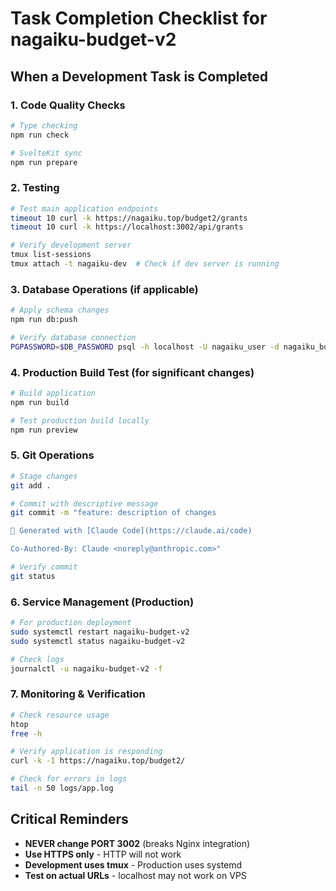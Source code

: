 # Task Completion Checklist for nagaiku-budget-v2

## When a Development Task is Completed

### 1. Code Quality Checks
```bash
# Type checking
npm run check

# SvelteKit sync
npm run prepare
```

### 2. Testing
```bash
# Test main application endpoints
timeout 10 curl -k https://nagaiku.top/budget2/grants
timeout 10 curl -k https://localhost:3002/api/grants

# Verify development server
tmux list-sessions
tmux attach -t nagaiku-dev  # Check if dev server is running
```

### 3. Database Operations (if applicable)
```bash
# Apply schema changes
npm run db:push

# Verify database connection
PGPASSWORD=$DB_PASSWORD psql -h localhost -U nagaiku_user -d nagaiku_budget_v2_dev -c "SELECT version();"
```

### 4. Production Build Test (for significant changes)
```bash
# Build application
npm run build

# Test production build locally
npm run preview
```

### 5. Git Operations
```bash
# Stage changes
git add .

# Commit with descriptive message
git commit -m "feature: description of changes

🤖 Generated with [Claude Code](https://claude.ai/code)

Co-Authored-By: Claude <noreply@anthropic.com>"

# Verify commit
git status
```

### 6. Service Management (Production)
```bash
# For production deployment
sudo systemctl restart nagaiku-budget-v2
sudo systemctl status nagaiku-budget-v2

# Check logs
journalctl -u nagaiku-budget-v2 -f
```

### 7. Monitoring & Verification
```bash
# Check resource usage
htop
free -h

# Verify application is responding
curl -k -I https://nagaiku.top/budget2/

# Check for errors in logs
tail -n 50 logs/app.log
```

## Critical Reminders
- **NEVER change PORT 3002** (breaks Nginx integration)
- **Use HTTPS only** - HTTP will not work
- **Development uses tmux** - Production uses systemd
- **Test on actual URLs** - localhost may not work on VPS